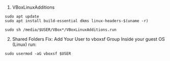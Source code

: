 1. VBoxLinuxAdditions
```
sudo apt update
sudo apt install build-essential dkms linux-headers-$(uname -r)

sudo sh /media/$USER/VBox*/VBoxLinuxAdditions.run
```

2. Shared Folders 
Fix: Add Your User to vboxsf Group
Inside your guest OS (Linux) run:
```
sudo usermod -aG vboxsf $USER
```
